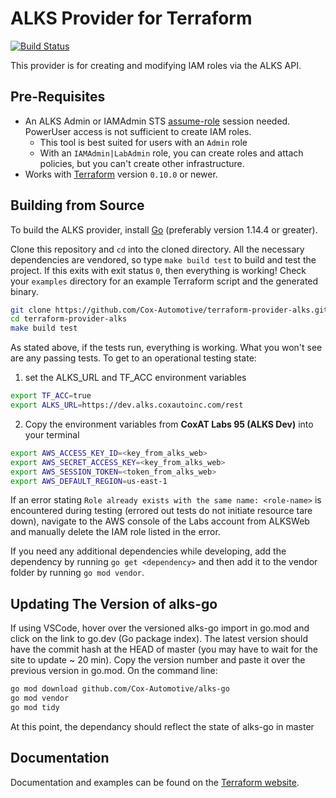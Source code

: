 ALKS Provider for Terraform
=========

[![Build Status](https://travis-ci.org/Cox-Automotive/terraform-provider-alks.svg?branch=master)](https://travis-ci.org/Cox-Automotive/terraform-provider-alks)

This provider is for creating and modifying IAM roles via the ALKS API.

## Pre-Requisites

* An ALKS Admin or IAMAdmin STS [assume-role](http://docs.aws.amazon.com/STS/latest/APIReference/API_AssumeRole.html) session needed. PowerUser access is not sufficient to create IAM roles.
    * This tool is best suited for users with an `Admin` role
    * With an `IAMAdmin|LabAdmin` role, you can create roles and attach policies, but you can't create other infrastructure.
* Works with [Terraform](https://www.terraform.io/) version `0.10.0` or newer.

## Building from Source

To build the ALKS provider, install [Go](http://www.golang.org/) (preferably version 1.14.4 or greater).

Clone this repository and `cd` into the cloned directory. All the necessary dependencies are vendored, so type `make build test` to build and test the project. If this exits with exit status `0`, then everything is working! Check your `examples` directory for an example Terraform script and the generated binary.

```bash
git clone https://github.com/Cox-Automotive/terraform-provider-alks.git
cd terraform-provider-alks
make build test
```

As stated above, if the tests run, everything is working. What you won't see are any passing tests. To get to an operational testing state:
1. set the ALKS_URL and TF_ACC environment variables
```bash
export TF_ACC=true
export ALKS_URL=https://dev.alks.coxautoinc.com/rest
```
2. Copy the environment variables from **CoxAT Labs 95 (ALKS Dev)** into your terminal
```bash
export AWS_ACCESS_KEY_ID=<key_from_alks_web>
export AWS_SECRET_ACCESS_KEY=<key_from_alks_web>
export AWS_SESSION_TOKEN=<token_from_alks_web>
export AWS_DEFAULT_REGION=us-east-1
```
If an error stating `Role already exists with the same name: <role-name>` is encountered during testing (errored out tests do not initiate resource tare down), navigate to the AWS console of the Labs account from ALKSWeb and manually delete the IAM role listed in the error.

If you need any additional dependencies while developing, add the dependency by running `go get <dependency>` and then add it to the vendor folder by running `go mod vendor`.

## Updating The Version of alks-go
If using VSCode, hover over the versioned alks-go import in go.mod and click on the link to go.dev (Go package index). The latest version should have the commit hash at the HEAD of master (you may have to wait for the site to update ~ 20 min). Copy the version number and paste it over the previous version in go.mod. On the command line:
```bash
go mod download github.com/Cox-Automotive/alks-go
go mod vendor
go mod tidy
```
At this point, the dependancy should reflect the state of alks-go in master
## Documentation

Documentation and examples can be found on the [Terraform website](https://registry.terraform.io/providers/Cox-Automotive/alks/latest/docs).
